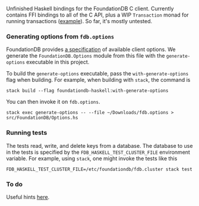Unfinished Haskell bindings for the FoundationDB C client. Currently contains FFI bindings to all of the C API, plus a WIP `Transaction` monad for running transactions ([example](https://github.com/crclark/foundationdb-haskell/blob/1f8d0ba2c4985d2fe3d8e6fcbc852c01050af9bb/tests/Properties.hs#L48)). So far, it's mostly untested.

### Generating options from `fdb.options`

FoundationDB provides [a specification](https://github.com/apple/foundationdb/blob/master/fdbclient/vexillographer/fdb.options) of available client options. We generate the `FoundationDB.Options` module from this file with the `generate-options` executable in this project.

To build the `generate-options` executable, pass the `with-generate-options` flag
when building. For example, when building with `stack`, the command is

```
stack build --flag foundationdb-haskell:with-generate-options
```

You can then invoke it on `fdb.options`.

```
stack exec generate-options -- --file ~/Downloads/fdb.options > src/FoundationDB/Options.hs
```

### Running tests

The tests read, write, and delete keys from a database. The database to use in the tests is specified by the `FDB_HASKELL_TEST_CLUSTER_FILE` environment variable. For example, using `stack`, one might invoke the tests like this

```
FDB_HASKELL_TEST_CLUSTER_FILE=/etc/foundationdb/fdb.cluster stack test
```


### To do

Useful hints [here](https://forums.foundationdb.org/t/creating-new-bindings/207).
